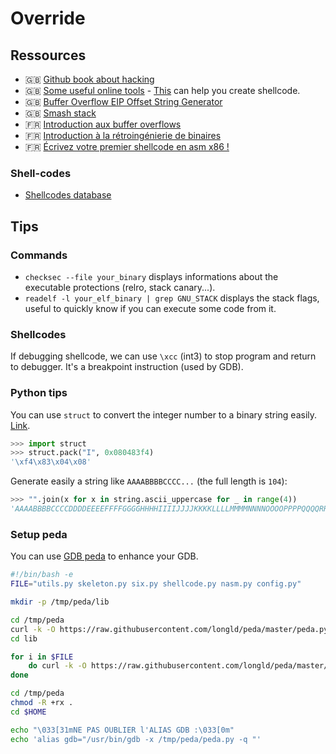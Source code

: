 # Override

## Ressources

- 🇬🇧 [Github book about hacking](https://trailofbits.github.io/ctf/)
- 🇬🇧 [Some useful online tools](https://defuse.ca/) - [This](https://defuse.ca/online-x86-assembler.htm) can help you
  create shellcode.
- 🇬🇧 [Buffer Overflow EIP Offset String
  Generator](http://projects.jason-rush.com/tools/buffer-overflow-eip-offset-string-generator/)
- 🇬🇧 [Smash stack](http://insecure.org/stf/smashstack.html)
- 🇫🇷 [Introduction aux buffer overflows](https://zestedesavoir.com/articles/100/introduction-aux-buffer-overflows/)
- 🇫🇷 [Introduction à la rétroingénierie de
  binaires](https://zestedesavoir.com/articles/97/introduction-a-la-retroingenierie-de-binaires/)
- 🇫🇷 [Écrivez votre premier shellcode en asm x86
  !](https://zestedesavoir.com/articles/158/ecrivez-votre-premier-shellcode-en-asm-x86/)

### Shell-codes

- [Shellcodes database](http://shell-storm.org/shellcode/)

## Tips

### Commands

- `checksec --file your_binary` displays informations about the executable protections (relro, stack canary...).
- `readelf -l your_elf_binary | grep GNU_STACK` displays the stack flags, useful to quickly know if you can execute some
  code from it.

### Shellcodes

If debugging shellcode, we can use `\xcc` (int3) to stop program and return to debugger. It's a breakpoint instruction
(used by GDB).

### Python tips

You can use `struct` to convert the integer number to a binary string easily.
[Link](https://docs.python.org/2/library/struct.html).

```python
>>> import struct
>>> struct.pack("I", 0x080483f4)
'\xf4\x83\x04\x08'
```

Generate easily a string like `AAAABBBBCCCC...` (the full length is `104`):

```python
>>> "".join(x for x in string.ascii_uppercase for _ in range(4))
'AAAABBBBCCCCDDDDEEEEFFFFGGGGHHHHIIIIJJJJKKKKLLLLMMMMNNNNOOOOPPPPQQQQRRRRSSSSTTTTUUUUVVVVWWWWXXXXYYYYZZZZ'
```

### Setup peda

You can use [GDB peda](https://github.com/longld/peda) to enhance your GDB.

```bash
#!/bin/bash -e
FILE="utils.py skeleton.py six.py shellcode.py nasm.py config.py"

mkdir -p /tmp/peda/lib

cd /tmp/peda
curl -k -O https://raw.githubusercontent.com/longld/peda/master/peda.py
cd lib

for i in $FILE
    do curl -k -O https://raw.githubusercontent.com/longld/peda/master/lib/$i
done

cd /tmp/peda
chmod -R +rx .
cd $HOME

echo "\033[31mNE PAS OUBLIER l'ALIAS GDB :\033[0m"
echo 'alias gdb="/usr/bin/gdb -x /tmp/peda/peda.py -q "'
```
